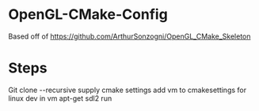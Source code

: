 # OpenGL-CMake-Config
Based off of https://github.com/ArthurSonzogni/OpenGL_CMake_Skeleton

# Steps
Git clone --recursive
supply cmake settings
add vm to cmakesettings for linux dev
in vm apt-get sdl2
run
